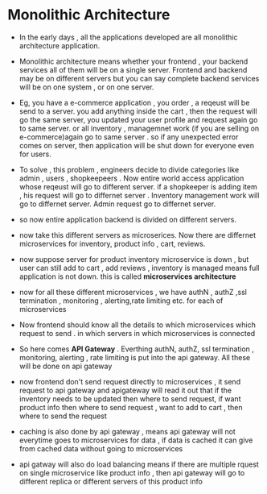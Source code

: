 # Monolithic Architecture 

- In the early days , all the applications developed are all monolithic architecture application.
- Monolithic architecture means whether your frontend , your backend services all of them will be on a single server. Frontend and backend may be on different servers but you can say complete backend services will be on one system , or on one server. 
- Eg, you have a e-commerce application , you order , a reqeust will be send to a server. you add anything inside the cart , then the request will go the same server, you updated your user profile and request again go to same server. or all inventory , managemnet work (if you are selling on e-commerce)again go to same server . so if any unexpected error comes on server, then application will be shut down for everyone even for users. 

- To solve , this problem , engineers decide to divide categories like admin , users , shopkeepeers . Now entire world access application whose reqeust will go to different server. if a shopkeeper is adding item , his request will go to differnet server . Inventory management work will go to differnet server. Admin request go to differnet server. 

- so now entire application backend is divided on different servers. 


- now take this different servers as microserices. Now there are differnet microservices for inventory, product info , cart, reviews.
- now suppose server  for product inventory microservice is down , but user can still add to cart , add reviews , inventory is managed means full application is not down. this is called **microservices architecture**

- now for all these different microservices , we have authN , authZ ,ssl termination , monitoring , alerting,rate limiting etc. for each of microservices

- Now frontend should know all the details to which microservices which request to send . in which servers in which microservices is connected

- So here comes **API Gateway** .  Everthing authN, authZ, ssl termination , monitoring, alerting , rate limiting is put into the api gateway. All these will be done on api gateway 

- now frontend don't send request directly to microservices , it send request to api gateway  and apigateway will read it out that if the inventory needs to be updated then where to send request, if want product info then where to send request , want to add to cart , then where to send the request 


- caching is also done by api gateway , means api gateway will not everytime goes to microservices for data , if data is cached it can give from cached data without going to microservices 
- api gatway will also do load balancing means if there are multiple rquest on single microservice like product info , then api gateway will go to different replica or different servers of this product info 